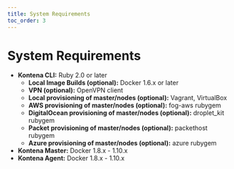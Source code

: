 ```yaml
---
title: System Requirements
toc_order: 3
---
```


# System Requirements


* **Kontena CLI:** Ruby 2.0 or later
  * **Local Image Builds (optional):** Docker 1.6.x or later
  * **VPN (optional):** OpenVPN client
  * **Local provisioning of master/nodes (optional):** Vagrant, VirtualBox
  * **AWS provisioning of master/nodes (optional):** fog-aws rubygem
  * **DigitalOcean provisioning of master/nodes (optional):** droplet_kit rubygem
  * **Packet provisioning of master/nodes (optional):** packethost rubygem
  * **Azure provisioning of master/nodes (optional):** azure rubygem
* **Kontena Master:** Docker 1.8.x - 1.10.x
* **Kontena Agent:** Docker 1.8.x - 1.10.x
